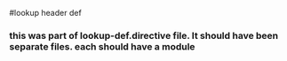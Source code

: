 #lookup header def

### this was part of lookup-def.directive file.  It should have been separate files.  each should have a module
